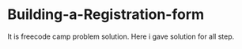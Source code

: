 # Building-a-Registration-form
It is freecode camp problem solution. Here i gave solution for all step. 
